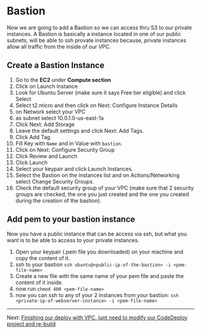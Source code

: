 # Bastion

Now we are going to add a Bastion so we can access thru S3 to our private instances.
A Bastion is basically a instance located in one of our public subnets, will be able to ssh provate instances because, private instances allow all traffic from the inside of our VPC.


## Create a Bastion Instance
1. Go to the **EC2** under **Compute section**
2. Click on Launch Instance
3. Look for Ubuntu Server (make sure it says Free tier eligible) and click Select
4. Select t2.micro and then click on Next: Configure Instance Details
5. on Network select your VPC
6. as subnet select 10.0.1.0-us-east-1a
8. Click Next: Add Storage
9. Leave the default settings and click Next: Add Tags.
10. Click Add Tag.
11. Fill Key with  `Name` and in Value with `bastion`.
12. Click on Next: Configure Security Group
13. Click Review and Launch
14. Click Launch
15. Select your keypair and click Launch Instances.
16. Select the Bastion on the instances list and on Actions/Networking select Change Security Groups.
17. Check the default security group of your VPC (make sure that 2 security groups are checked, the one you just created and the one you created during the creation of the bastion).

## Add pem to your bastion instance

Now you have a public instance that can be access via ssh, but what you want is to be able to access to your private instances.

1. Open your keypair (.pem file you downloaded) on your machine and copy the content of it.
2. ssh to your bastion `ssh ubuntu@<public-ip-of-the-bastion> -i <pem-file-name>`
3. Create a new file with the same name of your pem file and paste the content of it inside.
4. now run `chmod 400 <pem-file-name>`
5. now you can ssh to any of your 2 instances from your bastion: `ssh <private-ip-of-webserver-instance> -i <pem-file-name>`

---
Next: [Finishing our deploy with VPC, junt need to modify our CodeDeploy project and re-build](/workshop/vpc-subnets-bastion/08-finishing-up.md)